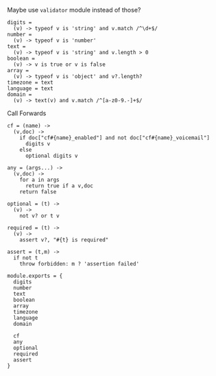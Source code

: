 Maybe use `validator` module instead of those?

    digits =
      (v) -> typeof v is 'string' and v.match /^\d+$/
    number =
      (v) -> typeof v is 'number'
    text =
      (v) -> typeof v is 'string' and v.length > 0
    boolean =
      (v) -> v is true or v is false
    array =
      (v) -> typeof v is 'object' and v?.length?
    timezone = text
    language = text
    domain =
      (v) -> text(v) and v.match /^[a-z0-9.-]+$/

Call Forwards

    cf = (name) ->
      (v,doc) ->
        if doc["cf#{name}_enabled"] and not doc["cf#{name}_voicemail"]
          digits v
        else
          optional digits v

    any = (args...) ->
      (v,doc) ->
        for a in args
          return true if a v,doc
        return false

    optional = (t) ->
      (v) ->
        not v? or t v

    required = (t) ->
      (v) ->
        assert v?, "#{t} is required"

    assert = (t,m) ->
      if not t
        throw forbidden: m ? 'assertion failed'

    module.exports = {
      digits
      number
      text
      boolean
      array
      timezone
      language
      domain

      cf
      any
      optional
      required
      assert
    }
